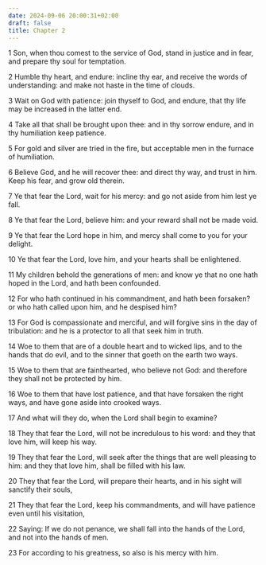 ```yaml
---
date: 2024-09-06 20:00:31+02:00
draft: false
title: Chapter 2
---
```




1 Son, when thou comest to the service of God, stand in justice and in fear, and prepare thy soul for temptation.

2 Humble thy heart, and endure: incline thy ear, and receive the words of understanding: and make not haste in the time of clouds.

3 Wait on God with patience: join thyself to God, and endure, that thy life may be increased in the latter end.

4 Take all that shall be brought upon thee: and in thy sorrow endure, and in thy humiliation keep patience.

5 For gold and silver are tried in the fire, but acceptable men in the furnace of humiliation.

6 Believe God, and he will recover thee: and direct thy way, and trust in him. Keep his fear, and grow old therein.

7 Ye that fear the Lord, wait for his mercy: and go not aside from him lest ye fall.

8 Ye that fear the Lord, believe him: and your reward shall not be made void.

9 Ye that fear the Lord hope in him, and mercy shall come to you for your delight.

10 Ye that fear the Lord, love him, and your hearts shall be enlightened.

11 My children behold the generations of men: and know ye that no one hath hoped in the Lord, and hath been confounded.

12 For who hath continued in his commandment, and hath been forsaken? or who hath called upon him, and he despised him?

13 For God is compassionate and merciful, and will forgive sins in the day of tribulation: and he is a protector to all that seek him in truth.

14 Woe to them that are of a double heart and to wicked lips, and to the hands that do evil, and to the sinner that goeth on the earth two ways.

15 Woe to them that are fainthearted, who believe not God: and therefore they shall not be protected by him.

16 Woe to them that have lost patience, and that have forsaken the right ways, and have gone aside into crooked ways.

17 And what will they do, when the Lord shall begin to examine?

18 They that fear the Lord, will not be incredulous to his word: and they that love him, will keep his way.

19 They that fear the Lord, will seek after the things that are well pleasing to him: and they that love him, shall be filled with his law.

20 They that fear the Lord, will prepare their hearts, and in his sight will sanctify their souls,

21 They that fear the Lord, keep his commandments, and will have patience even until his visitation,

22 Saying: If we do not penance, we shall fall into the hands of the Lord, and not into the hands of men.

23 For according to his greatness, so also is his mercy with him.

